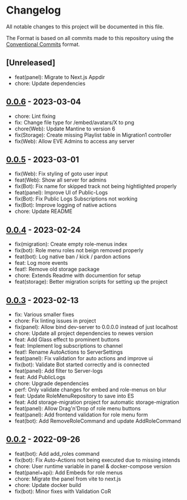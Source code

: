 # Changelog

All notable changes to this project will be documented in this file.

The Format is based on all commits made to this repository using the [Conventional Commits](https://www.conventionalcommits.org/en/v1.0.0/) format.

## [Unreleased]

- feat(panel): Migrate to Next.js Appdir
- chore: Update dependencies

## [0.0.6] - 2023-03-04
- chore: Lint fixing
- fix: Change file type for /embed/avatars/X to png
- chore(Web): Update Mantine to version 6
- fix(Storage): Create missing Playlist table in Migration1 controller
- fix(Web): Allow EVE Admins to access any server

[0.0.6]:https://github.com/Its-treason/eve/compare/0.0.5...0.0.6


## [0.0.5] - 2023-03-01
- fix(Web): Fix styling of goto user input
- feat(Web): Show all server for admins
- fix(Bot): Fix name for skipped track not being hightlighted properly
- feat(panel): Improve UI of Public-Logs
- fix(Bot): Fix Public Logs Subscriptions not working
- fix(Bot): Improve logging of native actions
- chore: Update README

[0.0.5]:https://github.com/Its-treason/eve/compare/0.0.4...0.0.5


## [0.0.4] - 2023-02-24
- fix(migration): Create empty role-menus index
- fix(bot): Role menu roles not beign removed properly
- feat(bot): Log native ban / kick / pardon actions
- feat: Log more events
- feat!: Remove old storage package
- chore: Extends Readme with documention for setup
- feat(storage): Better migration scripts for setting up the project

[0.0.4]:https://github.com/Its-treason/eve/compare/0.0.3...0.0.4


## [0.0.3] - 2023-02-13
- fix: Various smaller fixes
- chore: Fix linting issues in project
- fix(panel): Allow bind dev-server to 0.0.0.0 instead of just localhost
- chore: Update all project dependencies to newes version
- feat: Add Glass effect to prominent buttons
- feat: Implement log subscriptions to channel
- feat!: Rename AutoActions to ServerSettings
- feat(panel): Fix validation for auto actions and improve ui
- fix(bot): Validate Bot started correctly and is connected
- feat(panel): Add filter to Server-logs
- feat: Add PublicLogs
- chore: Upgrade dependencies
- perf: Only validate changes for embed and role-menus on blur
- feat: Update RoleMenuRepository to save into ES
- feat: Add storage-migration project for automatic storage-migration
- feat(panel): Allow Drag'n'Drop of role menu buttons
- feat(panel): Add frontend validation for role menu form
- feat(bot): Add RemoveRoleCommand and update AddRoleCommand

[0.0.3]:https://github.com/Its-treason/eve/compare/0.0.2...0.0.3


## [0.0.2] - 2022-09-26
- feat(bot): Add add_roles command
- fix(bot): Fix Auto-Actions not being executed due to missing intends
- chore: User runtime variable in panel & docker-compose version
- feat(panel+api): Add Embeds for role menus
- chore: Migrate the panel from vite to next.js
- chore: Update docker build
- fix(bot): Minor fixes with Validation CoR

[0.0.2]:https://github.com/Its-treason/eve/compare/0.0.0...0.0.2


